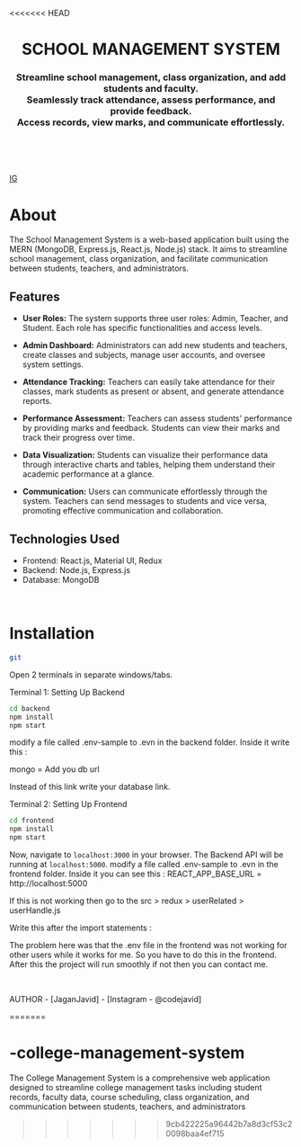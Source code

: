 <<<<<<< HEAD
<h1 align="center">
    SCHOOL MANAGEMENT SYSTEM
</h1>

<h3 align="center">
Streamline school management, class organization, and add students and faculty.<br>
Seamlessly track attendance, assess performance, and provide feedback. <br>
Access records, view marks, and communicate effortlessly.
</h3>

<br>

<br><br>
[IG](codeJavid)

# About

The School Management System is a web-based application built using the MERN (MongoDB, Express.js, React.js, Node.js) stack. It aims to streamline school management, class organization, and facilitate communication between students, teachers, and administrators.

## Features

- **User Roles:** The system supports three user roles: Admin, Teacher, and Student. Each role has specific functionalities and access levels.

- **Admin Dashboard:** Administrators can add new students and teachers, create classes and subjects, manage user accounts, and oversee system settings.

- **Attendance Tracking:** Teachers can easily take attendance for their classes, mark students as present or absent, and generate attendance reports.

- **Performance Assessment:** Teachers can assess students' performance by providing marks and feedback. Students can view their marks and track their progress over time.

- **Data Visualization:** Students can visualize their performance data through interactive charts and tables, helping them understand their academic performance at a glance.

- **Communication:** Users can communicate effortlessly through the system. Teachers can send messages to students and vice versa, promoting effective communication and collaboration.

## Technologies Used

- Frontend: React.js, Material UI, Redux
- Backend: Node.js, Express.js
- Database: MongoDB

<br>

# Installation

```sh
git 
```
Open 2 terminals in separate windows/tabs.

Terminal 1: Setting Up Backend 
```sh
cd backend
npm install
npm start
```

modify a file called .env-sample to .evn in the backend folder.
Inside it write this :

mongo = Add you db url

Instead of this link write your database link.

Terminal 2: Setting Up Frontend
```sh
cd frontend
npm install
npm start
```
Now, navigate to `localhost:3000` in your browser. 
The Backend API will be running at `localhost:5000`.
modify a file called .env-sample to .evn in the frontend folder.
Inside it you can see this :
REACT_APP_BASE_URL = http://localhost:5000

If this is not working then go to the src > redux > userRelated > userHandle.js

Write this after the import statements :


The problem here was that the .env file in the frontend was not working for other users while it works for me.
So you have to do this in the frontend. After this the project will run smoothly if not then you can contact me.

<br>

AUTHOR - [JaganJavid] - [Instagram - @codejavid]

=======
# -college-management-system
The College Management System is a comprehensive web application designed to streamline college management tasks including student records, faculty data, course scheduling, class organization, and communication between students, teachers, and administrators
>>>>>>> 9cb422225a96442b7a8d3cf53c20098baa4ef715
